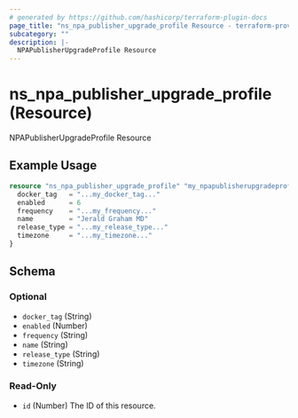 ```yaml
---
# generated by https://github.com/hashicorp/terraform-plugin-docs
page_title: "ns_npa_publisher_upgrade_profile Resource - terraform-provider-ns"
subcategory: ""
description: |-
  NPAPublisherUpgradeProfile Resource
---
```


# ns_npa_publisher_upgrade_profile (Resource)

NPAPublisherUpgradeProfile Resource

## Example Usage

```terraform
resource "ns_npa_publisher_upgrade_profile" "my_npapublisherupgradeprofile" {
  docker_tag   = "...my_docker_tag..."
  enabled      = 6
  frequency    = "...my_frequency..."
  name         = "Jerald Graham MD"
  release_type = "...my_release_type..."
  timezone     = "...my_timezone..."
}
```

<!-- schema generated by tfplugindocs -->
## Schema

### Optional

- `docker_tag` (String)
- `enabled` (Number)
- `frequency` (String)
- `name` (String)
- `release_type` (String)
- `timezone` (String)

### Read-Only

- `id` (Number) The ID of this resource.


